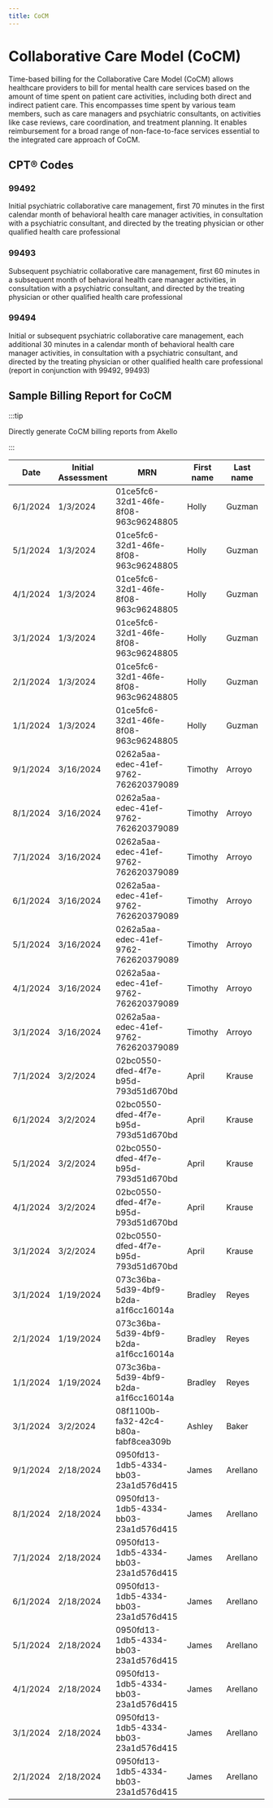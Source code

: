 ```yaml
---
title: CoCM
---
```



# Collaborative Care Model (CoCM)

Time-based billing for the Collaborative Care Model (CoCM) allows healthcare providers to bill for mental health care services based on the amount of time spent on patient care activities, including both direct and indirect patient care. This encompasses time spent by various team members, such as care managers and psychiatric consultants, on activities like case reviews, care coordination, and treatment planning. It enables reimbursement for a broad range of non-face-to-face services essential to the integrated care approach of CoCM.


## CPT® Codes

### 99492
Initial psychiatric collaborative care management, first 70 minutes in the first calendar month of behavioral health care manager activities, in consultation with a psychiatric consultant, and directed by the treating physician or other qualified health care professional

### 99493
Subsequent psychiatric collaborative care management, first 60 minutes in a subsequent month of behavioral health care manager activities, in consultation with a psychiatric consultant, and directed by the treating physician or other qualified health care professional

### 99494
Initial or subsequent psychiatric collaborative care management, each additional 30 minutes in a calendar month of behavioral health care manager activities, in consultation with a psychiatric consultant, and directed by the treating physician or other qualified health care professional (report in conjunction with 99492, 99493)




## Sample Billing Report for CoCM

:::tip

Directly generate CoCM billing reports from Akello

:::



|   Date      	|   Initial Assessment  	|   MRN                                   	|   First name  	|   Last name  	|   Minutes  	|   Payer               	|   99492  	|   99493  	|   99494  	|   Referring Provider NPI  	|   Problems List  	|
|-------------	|-----------------------	|-----------------------------------------	|---------------	|--------------	|------------	|-----------------------	|----------	|----------	|----------	|---------------------------	|------------------	|
|   6/1/2024  	|   1/3/2024            	|   01ce5fc6-32d1-46fe-8f08-963c96248805  	|   Holly       	|   Guzman     	|   131.26   	|   Cigna               	|   0      	|   TRUE   	|   2      	|   1234567890              	|                  	|
|   5/1/2024  	|   1/3/2024            	|   01ce5fc6-32d1-46fe-8f08-963c96248805  	|   Holly       	|   Guzman     	|   265.72   	|   Cigna               	|   0      	|   TRUE   	|   6      	|   1234567890              	|                  	|
|   4/1/2024  	|   1/3/2024            	|   01ce5fc6-32d1-46fe-8f08-963c96248805  	|   Holly       	|   Guzman     	|   107.16   	|   Cigna               	|   0      	|   TRUE   	|   1      	|   1234567890              	|                  	|
|   3/1/2024  	|   1/3/2024            	|   01ce5fc6-32d1-46fe-8f08-963c96248805  	|   Holly       	|   Guzman     	|   135.317  	|   Cigna               	|   0      	|   TRUE   	|   2      	|   1234567890              	|                  	|
|   2/1/2024  	|   1/3/2024            	|   01ce5fc6-32d1-46fe-8f08-963c96248805  	|   Holly       	|   Guzman     	|   99.86    	|   Cigna               	|   0      	|   TRUE   	|   1      	|   1234567890              	|                  	|
|   1/1/2024  	|   1/3/2024            	|   01ce5fc6-32d1-46fe-8f08-963c96248805  	|   Holly       	|   Guzman     	|   74.22    	|   Cigna               	|   TRUE   	|   0      	|   0      	|   1234567890              	|                  	|
|   9/1/2024  	|   3/16/2024           	|   0262a5aa-edec-41ef-9762-762620379089  	|   Timothy     	|   Arroyo     	|   230.69   	|   Humana              	|   0      	|   TRUE   	|   5      	|   987654321               	|                  	|
|   8/1/2024  	|   3/16/2024           	|   0262a5aa-edec-41ef-9762-762620379089  	|   Timothy     	|   Arroyo     	|   110.71   	|   Humana              	|   0      	|   TRUE   	|   1      	|   987654321               	|                  	|
|   7/1/2024  	|   3/16/2024           	|   0262a5aa-edec-41ef-9762-762620379089  	|   Timothy     	|   Arroyo     	|   311.61   	|   Humana              	|   0      	|   TRUE   	|   8      	|   987654321               	|                  	|
|   6/1/2024  	|   3/16/2024           	|   0262a5aa-edec-41ef-9762-762620379089  	|   Timothy     	|   Arroyo     	|   114.78   	|   Humana              	|   0      	|   TRUE   	|   1      	|   987654321               	|                  	|
|   5/1/2024  	|   3/16/2024           	|   0262a5aa-edec-41ef-9762-762620379089  	|   Timothy     	|   Arroyo     	|   178.55   	|   Humana              	|   0      	|   TRUE   	|   3      	|   987654321               	|                  	|
|   4/1/2024  	|   3/16/2024           	|   0262a5aa-edec-41ef-9762-762620379089  	|   Timothy     	|   Arroyo     	|   54.08    	|   Humana              	|   0      	|   0      	|   0      	|   987654321               	|                  	|
|   3/1/2024  	|   3/16/2024           	|   0262a5aa-edec-41ef-9762-762620379089  	|   Timothy     	|   Arroyo     	|   97.59    	|   Humana              	|   TRUE   	|   0      	|   0      	|   987654321               	|                  	|
|   7/1/2024  	|   3/2/2024            	|   02bc0550-dfed-4f7e-b95d-793d51d670bd  	|   April       	|   Krause     	|   25.54    	|   Cigna               	|   0      	|   0      	|   0      	|   987654321               	|                  	|
|   6/1/2024  	|   3/2/2024            	|   02bc0550-dfed-4f7e-b95d-793d51d670bd  	|   April       	|   Krause     	|   179.43   	|   Cigna               	|   0      	|   TRUE   	|   3      	|   987654321               	|                  	|
|   5/1/2024  	|   3/2/2024            	|   02bc0550-dfed-4f7e-b95d-793d51d670bd  	|   April       	|   Krause     	|   176.71   	|   Cigna               	|   0      	|   TRUE   	|   3      	|   987654321               	|                  	|
|   4/1/2024  	|   3/2/2024            	|   02bc0550-dfed-4f7e-b95d-793d51d670bd  	|   April       	|   Krause     	|   78.07    	|   Cigna               	|   0      	|   TRUE   	|   0      	|   987654321               	|                  	|
|   3/1/2024  	|   3/2/2024            	|   02bc0550-dfed-4f7e-b95d-793d51d670bd  	|   April       	|   Krause     	|   194.6    	|   Cigna               	|   TRUE   	|   0      	|   4      	|   987654321               	|                  	|
|   3/1/2024  	|   1/19/2024           	|   073c36ba-5d39-4bf9-b2da-a1f6cc16014a  	|   Bradley     	|   Reyes      	|   143.1    	|   Aetna (CVS Health)  	|   0      	|   TRUE   	|   2      	|   1234567890              	|                  	|
|   2/1/2024  	|   1/19/2024           	|   073c36ba-5d39-4bf9-b2da-a1f6cc16014a  	|   Bradley     	|   Reyes      	|   107.49   	|   Aetna (CVS Health)  	|   0      	|   TRUE   	|   1      	|   1234567890              	|                  	|
|   1/1/2024  	|   1/19/2024           	|   073c36ba-5d39-4bf9-b2da-a1f6cc16014a  	|   Bradley     	|   Reyes      	|   50.03    	|   Aetna (CVS Health)  	|   0      	|   0      	|   0      	|   1234567890              	|                  	|
|   3/1/2024  	|   3/2/2024            	|   08f1100b-fa32-42c4-b80a-fabf8cea309b  	|   Ashley      	|   Baker      	|   181.4    	|   Anthem, Inc.        	|   TRUE   	|   0      	|   3      	|   987654321               	|                  	|
|   9/1/2024  	|   2/18/2024           	|   0950fd13-1db5-4334-bb03-23a1d576d415  	|   James       	|   Arellano   	|   41.21    	|   Cigna               	|   0      	|   0      	|   0      	|   987654321               	|                  	|
|   8/1/2024  	|   2/18/2024           	|   0950fd13-1db5-4334-bb03-23a1d576d415  	|   James       	|   Arellano   	|   180.05   	|   Cigna               	|   0      	|   TRUE   	|   4      	|   987654321               	|                  	|
|   7/1/2024  	|   2/18/2024           	|   0950fd13-1db5-4334-bb03-23a1d576d415  	|   James       	|   Arellano   	|   128.9    	|   Cigna               	|   0      	|   TRUE   	|   2      	|   987654321               	|                  	|
|   6/1/2024  	|   2/18/2024           	|   0950fd13-1db5-4334-bb03-23a1d576d415  	|   James       	|   Arellano   	|   77.33    	|   Cigna               	|   0      	|   TRUE   	|   0      	|   987654321               	|                  	|
|   5/1/2024  	|   2/18/2024           	|   0950fd13-1db5-4334-bb03-23a1d576d415  	|   James       	|   Arellano   	|   45.33    	|   Cigna               	|   0      	|   0      	|   0      	|   987654321               	|                  	|
|   4/1/2024  	|   2/18/2024           	|   0950fd13-1db5-4334-bb03-23a1d576d415  	|   James       	|   Arellano   	|   50.52    	|   Cigna               	|   0      	|   0      	|   0      	|   987654321               	|                  	|
|   3/1/2024  	|   2/18/2024           	|   0950fd13-1db5-4334-bb03-23a1d576d415  	|   James       	|   Arellano   	|   120.73   	|   Cigna               	|   0      	|   TRUE   	|   2      	|   987654321               	|                  	|
|   2/1/2024  	|   2/18/2024           	|   0950fd13-1db5-4334-bb03-23a1d576d415  	|   James       	|   Arellano   	|   52.66    	|   Cigna               	|   0      	|   0      	|   0      	|   987654321               	|                  	|